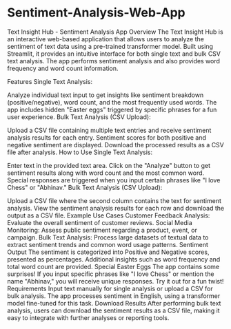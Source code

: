# Sentiment-Analysis-Web-App
Text Insight Hub - Sentiment Analysis App
Overview
The Text Insight Hub is an interactive web-based application that allows users to analyze the sentiment of text data using a pre-trained transformer model. Built using Streamlit, it provides an intuitive interface for both single text and bulk CSV text analysis. The app performs sentiment analysis and also provides word frequency and word count information.

Features
Single Text Analysis:

Analyze individual text input to get insights like sentiment breakdown (positive/negative), word count, and the most frequently used words.
The app includes hidden "Easter eggs" triggered by specific phrases for a fun user experience.
Bulk Text Analysis (CSV Upload):

Upload a CSV file containing multiple text entries and receive sentiment analysis results for each entry.
Sentiment scores for both positive and negative sentiment are displayed.
Download the processed results as a CSV file after analysis.
How to Use
Single Text Analysis:

Enter text in the provided text area.
Click on the "Analyze" button to get sentiment results along with word count and the most common word.
Special responses are triggered when you input certain phrases like "I love Chess" or "Abhinav."
Bulk Text Analysis (CSV Upload):

Upload a CSV file where the second column contains the text for sentiment analysis.
View the sentiment analysis results for each row and download the output as a CSV file.
Example Use Cases
Customer Feedback Analysis: Evaluate the overall sentiment of customer reviews.
Social Media Monitoring: Assess public sentiment regarding a product, event, or campaign.
Bulk Text Analysis: Process large datasets of textual data to extract sentiment trends and common word usage patterns.
Sentiment Output
The sentiment is categorized into Positive and Negative scores, presented as percentages.
Additional insights such as word frequency and total word count are provided.
Special Easter Eggs
The app contains some surprises! If you input specific phrases like "I love Chess" or mention the name "Abhinav," you will receive unique responses. Try it out for a fun twist!
Requirements
Input text manually for single analysis or upload a CSV for bulk analysis.
The app processes sentiment in English, using a transformer model fine-tuned for this task.
Download Results
After performing bulk text analysis, users can download the sentiment results as a CSV file, making it easy to integrate with further analyses or reporting tools.
